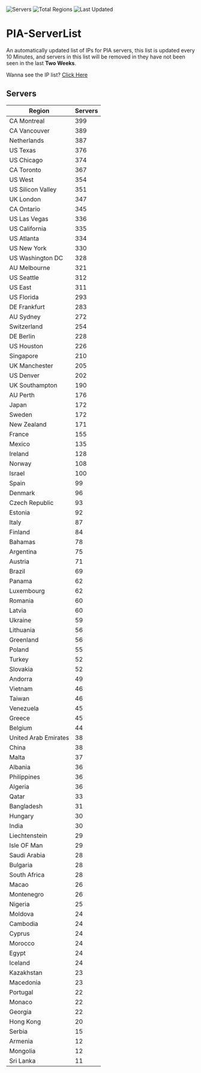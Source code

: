 ![Servers](https://img.shields.io/badge/Servers-12,559-darkgreen)
![Total Regions](https://img.shields.io/badge/Total_Regions-97-darkgreen)
![Last Updated](https://img.shields.io/badge/Last_Updated-April_29_2024_15:00_EDT-darkgreen)

# PIA-ServerList
An automatically updated list of IPs for PIA servers, this list is updated every 10 Minutes, and servers in this list will be removed in they have not been seen in the last **Two Weeks**.

Wanna see the IP list? [Click Here](./servers.json)

## Servers
| Region               | Servers |
|----------------------|---------|
| CA Montreal | 399 |
| CA Vancouver | 389 |
| Netherlands | 387 |
| US Texas | 376 |
| US Chicago | 374 |
| CA Toronto | 367 |
| US West | 354 |
| US Silicon Valley | 351 |
| UK London | 347 |
| CA Ontario | 345 |
| US Las Vegas | 336 |
| US California | 335 |
| US Atlanta | 334 |
| US New York | 330 |
| US Washington DC | 328 |
| AU Melbourne | 321 |
| US Seattle | 312 |
| US East | 311 |
| US Florida | 293 |
| DE Frankfurt | 283 |
| AU Sydney | 272 |
| Switzerland | 254 |
| DE Berlin | 228 |
| US Houston | 226 |
| Singapore | 210 |
| UK Manchester | 205 |
| US Denver | 202 |
| UK Southampton | 190 |
| AU Perth | 176 |
| Japan | 172 |
| Sweden | 172 |
| New Zealand | 171 |
| France | 155 |
| Mexico | 135 |
| Ireland | 128 |
| Norway | 108 |
| Israel | 100 |
| Spain | 99 |
| Denmark | 96 |
| Czech Republic | 93 |
| Estonia | 92 |
| Italy | 87 |
| Finland | 84 |
| Bahamas | 78 |
| Argentina | 75 |
| Austria | 71 |
| Brazil | 69 |
| Panama | 62 |
| Luxembourg | 62 |
| Romania | 60 |
| Latvia | 60 |
| Ukraine | 59 |
| Lithuania | 56 |
| Greenland | 56 |
| Poland | 55 |
| Turkey | 52 |
| Slovakia | 52 |
| Andorra | 49 |
| Vietnam | 46 |
| Taiwan | 46 |
| Venezuela | 45 |
| Greece | 45 |
| Belgium | 44 |
| United Arab Emirates | 38 |
| China | 38 |
| Malta | 37 |
| Albania | 36 |
| Philippines | 36 |
| Algeria | 36 |
| Qatar | 33 |
| Bangladesh | 31 |
| Hungary | 30 |
| India | 30 |
| Liechtenstein | 29 |
| Isle OF Man | 29 |
| Saudi Arabia | 28 |
| Bulgaria | 28 |
| South Africa | 28 |
| Macao | 26 |
| Montenegro | 26 |
| Nigeria | 25 |
| Moldova | 24 |
| Cambodia | 24 |
| Cyprus | 24 |
| Morocco | 24 |
| Egypt | 24 |
| Iceland | 24 |
| Kazakhstan | 23 |
| Macedonia | 23 |
| Portugal | 22 |
| Monaco | 22 |
| Georgia | 22 |
| Hong Kong | 20 |
| Serbia | 15 |
| Armenia | 12 |
| Mongolia | 12 |
| Sri Lanka | 11 |